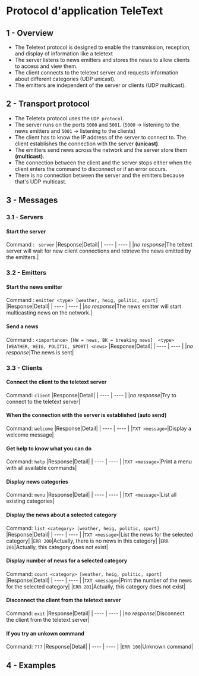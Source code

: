 # Protocol d'application TeleText

## 1 - Overview
- The Teletext protocol is designed to enable the transmission, reception, and display of information like a teletext
- The server listens to news emitters and stores the news to allow clients to access and view them.
- The client connects to the teletext server and requests information about different categories (UDP unicast).
- The emitters are independent of the server or clients (UDP multicast).


## 2 - Transport protocol
- The Teletetx protocol uses the `UDP protocol`.
- The server runs on the ports `5000` and `5001`. (`5000` -> listening to the news emitters and `5001` -> listening to the clients)
- The client has to know the IP address of the server to connect to. The client establishes the connection with the server **(unicast)**.
- The emitters send news across the network and the server store them  **(multicast)**.
- The connection between the client and the server stops either when the client enters the command to disconnect or if an error occurs.
- There is no connection between the server and the emitters because that's UDP multicast.


## 3 - Messages

### 3.1 - Servers
#### Start the server 
Command : ` server`
|Response|Detail|
| ---- | ---- |
|_no response_|The teltext server will wait for new client connections and retrieve the news emitted by the emitters.|


### 3.2 - Emitters
#### Start the news emitter 
Command : `emitter <type> [weather, heig, politic, sport]`
|Response|Detail|
| ---- | ---- |
|_no response_|The news emitter will start multicasting news on the network.|

#### Send a news 
Command : `<importance> [NW = news, BK = breaking news]  <type> [WEATHER, HEIG, POLITIC, SPORT] <news>`
|Response|Detail|
| ---- | ---- |
|_no response_|The news is sent|


### 3.3 - Clients
#### Connect the client to the teletext server
Command: `client`
|Response|Detail|
| ---- | ---- |
|_no response_|Try to connect to the teletext server|

#### When the connection with the server is established (auto send)
Command: `welcome`
|Response|Detail|
| ---- | ---- |
|`TXT <message>`|Display a welcome message|

#### Get help to know what you can do
Command: `help`
|Response|Detail|
| ---- | ---- |
|`TXT <message>`|Print a menu with all available commands|

#### Display news categories
Command: `menu`
|Response|Detail|
| ---- | ---- |
|`TXT <message>`|List all existing categories|

#### Display the news about a selected category
Command: `list <category> [weather, heig, politic, sport]`
|Response|Detail|
| ---- | ---- |
|`TXT <message>`|List the news for the selected category|
|`ERR 200`|Actually, there is no news in this category|
|`ERR 201`|Actually, this category does not exist|

#### Display number of news for a selected category
Command: `count <category> [weather, heig, politic, sport]`
|Response|Detail|
| ---- | ---- |
|`TXT <message>`|Print the number of the news for the selected category|
|`ERR 201`|Actually, this category does not exist|


#### Disconnect the client from the teletext server
Command: `exit`
|Response|Detail|
| ---- | ---- |
|_no response_|Disconnect the client from the teletext server|

#### If you try an unkown command
Command: `???`
|Response|Detail|
| ---- | ---- |
|`ERR 100`|Unknown command|



## 4 - Examples
